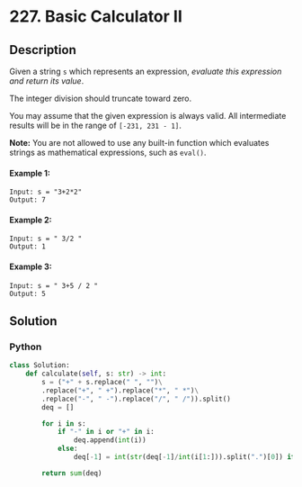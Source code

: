 # 227. Basic Calculator II

## Description
Given a string `s` which represents an expression, *evaluate this expression and return its value*. 

The integer division should truncate toward zero.

You may assume that the given expression is always valid. All intermediate results will be in the range of `[-231, 231 - 1]`.

**Note:** You are not allowed to use any built-in function which evaluates strings as mathematical expressions, such as `eval()`.

#### Example 1:
```
Input: s = "3+2*2"
Output: 7
```
#### Example 2:
```
Input: s = " 3/2 "
Output: 1
```
#### Example 3:
```
Input: s = " 3+5 / 2 "
Output: 5
```


## Solution

### Python
```python
class Solution:
    def calculate(self, s: str) -> int:
        s = ("+" + s.replace(" ", "")\
        .replace("+", " +").replace("*", " *")\
        .replace("-", " -").replace("/", " /")).split()
        deq = []

        for i in s:
            if "-" in i or "+" in i:
                deq.append(int(i))
            else:
                deq[-1] = int(str(deq[-1]/int(i[1:])).split(".")[0]) if "/" in i else deq[-1]*int(i[1:])

        return sum(deq)
```